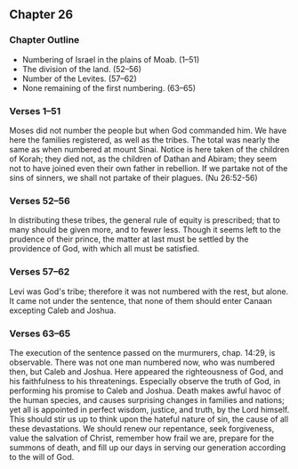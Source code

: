 ## Chapter 26

### Chapter Outline

- Numbering of Israel in the plains of Moab. (1–51)
- The division of the land. (52–56)
- Number of the Levites. (57–62)
- None remaining of the first numbering. (63–65)

### Verses 1–51

Moses did not number the people but when God commanded him. We have here the families registered, as well as the tribes. The total was nearly the same as when numbered at mount Sinai. Notice is here taken of the children of Korah; they died not, as the children of Dathan and Abiram; they seem not to have joined even their own father in rebellion. If we partake not of the sins of sinners, we shall not partake of their plagues. (Nu 26:52-56)

### Verses 52–56

In distributing these tribes, the general rule of equity is prescribed; that to many should be given more, and to fewer less. Though it seems left to the prudence of their prince, the matter at last must be settled by the providence of God, with which all must be satisfied.

### Verses 57–62

Levi was God's tribe; therefore it was not numbered with the rest, but alone. It came not under the sentence, that none of them should enter Canaan excepting Caleb and Joshua.

### Verses 63–65

The execution of the sentence passed on the murmurers, chap. 14:29, is observable. There was not one man numbered now, who was numbered then, but Caleb and Joshua. Here appeared the righteousness of God, and his faithfulness to his threatenings. Especially observe the truth of God, in performing his promise to Caleb and Joshua. Death makes awful havoc of the human species, and causes surprising changes in families and nations; yet all is appointed in perfect wisdom, justice, and truth, by the Lord himself. This should stir us up to think upon the hateful nature of sin, the cause of all these devastations. We should renew our repentance, seek forgiveness, value the salvation of Christ, remember how frail we are, prepare for the summons of death, and fill up our days in serving our generation according to the will of God.

